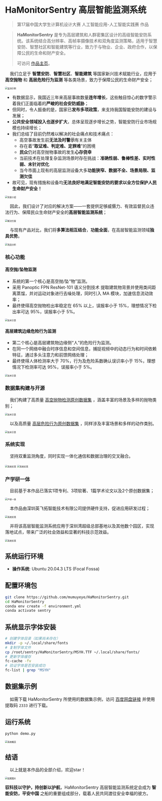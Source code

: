 # HaMonitorSentry 高层智能监测系统

> 第17届中国大学生计算机设计大赛 人工智能应用-人工智能实践赛 作品

> **HaMonitorSentry** 是专为高层建筑和人群密集区设计的高级智能安防系统。该系统结合高分辨率、高帧率摄像技术和双角度监测策略，适用于智慧安防、智慧社区和智能建筑等行业，致力于与物业、企业、政府合作，以保障公民的生命和财产安全。
>
> 可访问 [作品主页](https://mumuyeye.github.io/HaMonitorSentry/README.html)。

&nbsp;&nbsp;&nbsp;&nbsp;我们立足于 **智慧安防**、**智慧社区**、**智能建筑** 等国家新兴技术赋能行业，应用于 **高空抛物** 和 **高层危险行为监测** 等各类场景，致力于保障公民的生命财产安全；

<img src="image/README/1715679541656.png" alt="监测示例" style="zoom:50%;" />

- 有数据显示，我国近三年来高层事故数量**连年增长**，这些触目惊心的数字警示着我们正面临着的**严峻的社会安防威胁**；
- 但同时，令人振奋的是，国家已**发布多项政策**，来支持我国智能安防的建设与发展；
- **公共安全领域投入也逐步扩大**，总体呈现逐步增长之势，智能安防行业市场规模也持续增长；
- 我们总结了目前仍然难以解决的社会痛点和技术痛点：
  - 高空事故发生前**无法及时警示**有关主体
  - 存在着“**取证难、判定难、定罪难**”的困境
  - **民众**仍对高空抛物事故的发生**心存侥幸**
  - 当前技术在处理复杂监测场景时存在挑战：**准确性弱、鲁棒性差、实时性弱、未针对优化**
  - 当今市面上现有的高层监测设备大多**功能狭窄、数据不全、场景局限、监测欠佳**
- 故可见，现有措施和设备均**无法良好地满足智能安防的要求以全方位保护人民生命财产安全！**

<img src="image/README/背景_拼图.jpg" alt="背景介绍" style="zoom:50%;" />

&nbsp;&nbsp;&nbsp;&nbsp;因此，我们设计了对应的解决方案——一套提供足够威慑力、有效监督民众违法行为、保障民众生命财产安全的**高层智能监测系统**；

<img src="image/README/1715696975686.jpg" alt="解决方案" style="zoom:50%;" />

&nbsp;&nbsp;&nbsp;&nbsp;与现有产品对比，我们将**多算法相互结合**，**功能全面**，在高层智能监测领域**独具优势**。

<img src="image/README/1715697052594.jpg" alt="竞品分析" style="zoom:50%;" />

### 核心功能

#### 高空抛/坠物监测

- 系统的第一个核心是高空抛/坠“物”监测。
- 采用 Panoptic FPN ResNet-101 语义分割技术 提取建筑物背景并使用类间距离蒸馏，并对运动对象进行去噪处理，同时引入 MA 模块，加速信息流动效率；
- 最终使得高空抛物检出率稳定在 65% 以上，误报率小于 15%，理想情况下检出率可达 95%，误报率小于 5%。

<img src="image/README/1715679635883.jpg" alt="技术示意" style="zoom:50%;" />

#### 高层建筑边缘危险行为监测

- 第二个核心是高层建筑物边缘侧“人”的危险行为监测。
- 在同一个网络中融合时序信息和空间信息，捕捉视频中的动态行为和时间依赖特征，通过多头注意力和前馈网络处理；
- 最终使得人体检测率大于 70%，行为及危险系数确认误识率小于 15%，理想情况下检测率可达 95%，误报率小于 5%。

<img src="image/README/1715679658779.jpg" alt="技术示意" style="zoom:50%;" />

### 数据集构建与开源

&nbsp;&nbsp;&nbsp;&nbsp;我们构建了高质量 [高空抛物检测原创数据集](https://pan.baidu.com/s/12ACPttrbEMglgN6v_PanEw?pwd=2333) ，涵盖丰富的场景及多样的抛物类别；

<img src="image/README/1715679712273.jpg" alt="技术示意" style="zoom:50%;" />

&nbsp;&nbsp;&nbsp;&nbsp;以及高质量 [高层危险行为原创数据集](https://pan.baidu.com/s/12ACPttrbEMglgN6v_PanEw?pwd=2333) ，同样涉及丰富场景和多样的动作类别。

<img src="image/README/1715679719404.jpg" alt="技术示意" style="zoom:50%;" />

### 系统实现

&nbsp;&nbsp;&nbsp;&nbsp;坚持双重监测角度，同时实现一体化通信和数据治理的交叉融合。

<img src="image/README/1715679775194.jpg" alt="系统实现" style="zoom:50%;" />

<img src="image/README/1715699167031.jpg" alt="系统实现" style="zoom:50%;" />

### 产学研一体

&nbsp;&nbsp;&nbsp;&nbsp;目前基于本作品已落实1项专利、3项软著、1篇学术论文以及2个原创数据集；

<img src="image/README/1715697181278.png" alt="产研一体" style="zoom:50%;" />

&nbsp;&nbsp;&nbsp;&nbsp;本作品由深圳英飞拓智能技术有限公司提供硬件支持，促进应用研发过程；

<img src="image/README/1715679811207.jpg" alt="系统实现" style="zoom:50%;" />

&nbsp;&nbsp;&nbsp;&nbsp;并将该高层智能监测系统应用于深圳湾超级总部基地以及其他数个园区，实现落地试点，带来广泛的社会效益和显著的科技示范效益。

<img src="image/README/1715679817826.png" alt="系统实现" style="zoom:50%;" />

## 系统运行环境

- **操作系统**: Ubuntu 20.04.3 LTS (Focal Fossa)

## 配置环境包

```bash
git clone https://github.com/mumuyeye/HaMonitorSentry.git
cd HaMonitorSentry
conda env create -f environment.yml
conda activate sentry
```

## 系统显示字体安装

```bash
# 创建字体目录（如果尚未存在）
mkdir -p ~/.local/share/fonts
# 复制字体文件
cp /root/sentry/HaMonitorSentry/MSYH.TTF ~/.local/share/fonts/
# 更新字体缓存
fc-cache -fv
# 验证字体是否安装成功
fc-list | grep "MSYH"
```

## 数据集示例

&nbsp;&nbsp;&nbsp;&nbsp;如需下载 HaMonitorSentry 所使用的数据集示例，访问 [百度网盘链接](https://pan.baidu.com/s/12ACPttrbEMglgN6v_PanEw?pwd=2333) 并使用提取码 `2333` 进行下载。

## 运行系统

```bash
python demo.py
```

<img src="img/new_start.jpg" alt="系统概览" style="zoom:50%;" />


## 结语

&nbsp;&nbsp;&nbsp;&nbsp;以上就是本作品的全部介绍，欢迎star！

<img src="image/README/1715680450611.jpg" alt="结尾图片" style="zoom:50%;" />

**驭科技以守护，持创新以护航**，HaMonitorSentry 高层智能监测系统定会成为 **智能安防，平安中国** 之船的重要组成部分，载着人民共同渡往安全幸福的彼方。

